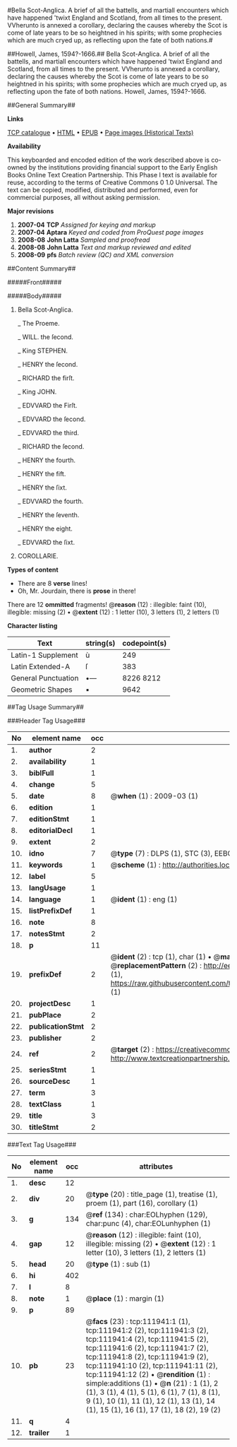 #Bella Scot-Anglica. A brief of all the battells, and martiall encounters which have happened 'twixt England and Scotland, from all times to the present. VVherunto is annexed a corollary, declaring the causes whereby the Scot is come of late years to be so heightned in his spirits; with some prophecies which are much cryed up, as reflecting upon the fate of both nations.#

##Howell, James, 1594?-1666.##
Bella Scot-Anglica. A brief of all the battells, and martiall encounters which have happened 'twixt England and Scotland, from all times to the present. VVherunto is annexed a corollary, declaring the causes whereby the Scot is come of late years to be so heightned in his spirits; with some prophecies which are much cryed up, as reflecting upon the fate of both nations.
Howell, James, 1594?-1666.

##General Summary##

**Links**

[TCP catalogue](http://www.ota.ox.ac.uk/tcp/)  • 
[HTML](http://tei.it.ox.ac.uk/tcp/Texts-HTML/free/A86/A86615.html)  • 
[EPUB](http://tei.it.ox.ac.uk/tcp/Texts-EPUB/free/A86/A86615.epub) • 
[Page images (Historical Texts)](https://data.historicaltexts.jisc.ac.uk/view?pubId=eebo-99859842e&pageId=eebo-99859842e-111941-1)

**Availability**

This keyboarded and encoded edition of the
	       work described above is co-owned by the institutions
	       providing financial support to the Early English Books
	       Online Text Creation Partnership. This Phase I text is
	       available for reuse, according to the terms of Creative
	       Commons 0 1.0 Universal. The text can be copied,
	       modified, distributed and performed, even for
	       commercial purposes, all without asking permission.

**Major revisions**

1. __2007-04__ __TCP__ *Assigned for keying and markup*
1. __2007-04__ __Aptara__ *Keyed and coded from ProQuest page images*
1. __2008-08__ __John Latta__ *Sampled and proofread*
1. __2008-08__ __John Latta__ *Text and markup reviewed and edited*
1. __2008-09__ __pfs__ *Batch review (QC) and XML conversion*

##Content Summary##

#####Front#####

#####Body#####

1. Bella Scot-Anglica.

    _ The Proeme.

    _ WILL. the ſecond.

    _ King STEPHEN.

    _ HENRY the ſecond.

    _ RICHARD the firſt.

    _ King JOHN.

    _ EDVVARD the Firſt.

    _ EDVVARD the ſecond.

    _ EDVVARD the third.

    _ RICHARD the ſecond.

    _ HENRY the fourth.

    _ HENRY the fift.

    _ HENRY the ſixt.

    _ EDVVARD the fourth.

    _ HENRY the ſeventh.

    _ HENRY the eight.

    _ EDVVARD the ſixt.

1. COROLLARIE.

**Types of content**

  * There are 8 **verse** lines!
  * Oh, Mr. Jourdain, there is **prose** in there!

There are 12 **ommitted** fragments! 
 @__reason__ (12) : illegible: faint (10), illegible: missing (2)  •  @__extent__ (12) : 1 letter (10), 3 letters (1), 2 letters (1)

**Character listing**


|Text|string(s)|codepoint(s)|
|---|---|---|
|Latin-1 Supplement|ù|249|
|Latin Extended-A|ſ|383|
|General Punctuation|•—|8226 8212|
|Geometric Shapes|▪|9642|

##Tag Usage Summary##

###Header Tag Usage###

|No|element name|occ|attributes|
|---|---|---|---|
|1.|__author__|2||
|2.|__availability__|1||
|3.|__biblFull__|1||
|4.|__change__|5||
|5.|__date__|8| @__when__ (1) : 2009-03 (1)|
|6.|__edition__|1||
|7.|__editionStmt__|1||
|8.|__editorialDecl__|1||
|9.|__extent__|2||
|10.|__idno__|7| @__type__ (7) : DLPS (1), STC (3), EEBO-CITATION (1), PROQUEST (1), VID (1)|
|11.|__keywords__|1| @__scheme__ (1) : http://authorities.loc.gov/ (1)|
|12.|__label__|5||
|13.|__langUsage__|1||
|14.|__language__|1| @__ident__ (1) : eng (1)|
|15.|__listPrefixDef__|1||
|16.|__note__|8||
|17.|__notesStmt__|2||
|18.|__p__|11||
|19.|__prefixDef__|2| @__ident__ (2) : tcp (1), char (1)  •  @__matchPattern__ (2) : ([0-9\-]+):([0-9IVX]+) (1), (.+) (1)  •  @__replacementPattern__ (2) : http://eebo.chadwyck.com/downloadtiff?vid=$1&page=$2 (1), https://raw.githubusercontent.com/textcreationpartnership/Texts/master/tcpchars.xml#$1 (1)|
|20.|__projectDesc__|1||
|21.|__pubPlace__|2||
|22.|__publicationStmt__|2||
|23.|__publisher__|2||
|24.|__ref__|2| @__target__ (2) : https://creativecommons.org/publicdomain/zero/1.0/ (1), http://www.textcreationpartnership.org/docs/. (1)|
|25.|__seriesStmt__|1||
|26.|__sourceDesc__|1||
|27.|__term__|3||
|28.|__textClass__|1||
|29.|__title__|3||
|30.|__titleStmt__|2||


###Text Tag Usage###

|No|element name|occ|attributes|
|---|---|---|---|
|1.|__desc__|12||
|2.|__div__|20| @__type__ (20) : title_page (1), treatise (1), proem (1), part (16), corollary (1)|
|3.|__g__|134| @__ref__ (134) : char:EOLhyphen (129), char:punc (4), char:EOLunhyphen (1)|
|4.|__gap__|12| @__reason__ (12) : illegible: faint (10), illegible: missing (2)  •  @__extent__ (12) : 1 letter (10), 3 letters (1), 2 letters (1)|
|5.|__head__|20| @__type__ (1) : sub (1)|
|6.|__hi__|402||
|7.|__l__|8||
|8.|__note__|1| @__place__ (1) : margin (1)|
|9.|__p__|89||
|10.|__pb__|23| @__facs__ (23) : tcp:111941:1 (1), tcp:111941:2 (2), tcp:111941:3 (2), tcp:111941:4 (2), tcp:111941:5 (2), tcp:111941:6 (2), tcp:111941:7 (2), tcp:111941:8 (2), tcp:111941:9 (2), tcp:111941:10 (2), tcp:111941:11 (2), tcp:111941:12 (2)  •  @__rendition__ (1) : simple:additions (1)  •  @__n__ (21) : 1 (1), 2 (1), 3 (1), 4 (1), 5 (1), 6 (1), 7 (1), 8 (1), 9 (1), 10 (1), 11 (1), 12 (1), 13 (1), 14 (1), 15 (1), 16 (1), 17 (1), 18 (2), 19 (2)|
|11.|__q__|4||
|12.|__trailer__|1||
